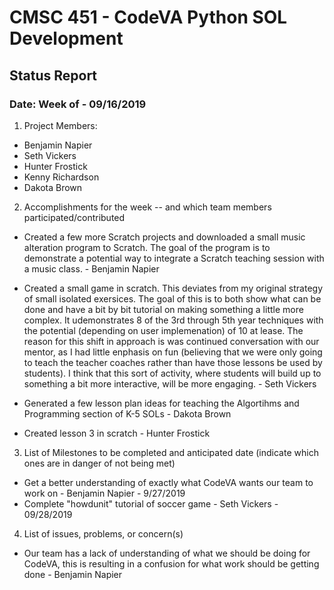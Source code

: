 # CMSC 451 - CodeVA Python SOL Development
## Status Report
### Date: Week of - 09/16/2019
1. Project Members:
  * Benjamin Napier
  * Seth Vickers
  * Hunter Frostick
  * Kenny Richardson
  * Dakota Brown
2. Accomplishments for the week -- and which team members participated/contributed
  * Created a few more Scratch projects and downloaded a small music alteration program to Scratch. The goal of the program is to demonstrate a potential way to integrate a Scratch teaching session with a music class. - Benjamin Napier
  * Created a small game in scratch. This deviates from my original strategy of small isolated exersices. The goal of this is to both show what can be done and have a bit by bit tutorial on making something a little more complex. It udemonstrates 8 of the 3rd through 5th year techniques with the potential (depending on user implemenation) of 10 at lease. The reason for this shift in approach is was continued conversation with our mentor, as I had little enphasis on fun (believing that we were only going to teach the teacher coaches rather than have those lessons be used by students). I think that this sort of activity, where students will build up to something a bit more interactive, will be more engaging. - Seth Vickers
  * Generated a few lesson plan ideas for teaching the Algortihms and Programming section of K-5 SOLs - Dakota Brown
  
  * Created lesson 3 in scratch - Hunter Frostick
3. List of Milestones to be completed and anticipated date (indicate which ones are in danger of not being met)
  * Get a better understanding of exactly what CodeVA wants our team to work on - Benjamin Napier - 9/27/2019
  * Complete "howdunit" tutorial of soccer game - Seth Vickers - 09/28/2019
4. List of issues, problems, or concern(s)
  * Our team has a lack of understanding of what we should be doing for CodeVA, this is resulting in a confusion for what work should be getting done - Benjamin Napier
